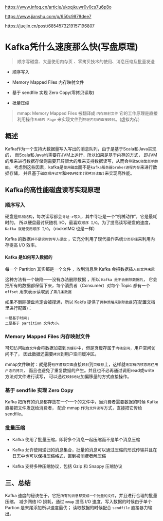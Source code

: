 
<https://www.infoq.cn/article/ukoqjkuwr0v0cs7u6p8o>

<https://www.jianshu.com/p/650c9878dee7>

<https://juejin.cn/post/6854573219157196807>

# Kafka凭什么速度那么快(写盘原理)

> 顺序写磁盘、大量使用内存页 、零拷贝技术的使用、消息压缩及批量发送


- 顺序写入

- Memory Mapped Files 内存映射文件
  
- 基于 sendfile 实现 Zero Copy(零拷贝读取)

- 批量压缩

> mmap: Memory Mapped Files 被翻译成 `内存映射文件` 
  它的工作原理是直接利用操作`系统的 Page` 来实现文件到`物理内存的直接映射`。(虚拟内存)

## 概述
Kafka作为一个支持大数据量写入写出的消息队列，由于是基于Scala和Java实现的，
而Scala和Java均需要在JVM上运行，所以如果是基于内存的方式，
即JVM的堆来进行数据存储则需要开辟很大的堆来支持数据读写，从而会`导致GC频繁影响性能`。
考虑到这些因素，kafka是`使用磁盘`而不是`kafka服务器broker进程内存`来进行数据存储，
并且基于`磁盘顺序读写`和`MMAP技术(零拷贝读取)`来实现高性能。

## Kafka的高性能磁盘读写实现原理

###  顺序写入
硬盘是`机械结构`，每次读写都会`寻址->写入`，其中寻址是一个“机械动作”，它是最耗时的。
所以硬盘最讨厌随机 I/O，最喜欢`顺序 I/O`。为了提高读写硬盘的速度，`Kafka 就是使用顺序 I/O`。（rocketMQ 也是一样）

Kafka 的数据`并不是实时的写入硬盘` ，它充分利用了现代操作系统`分页存储`来利用内存提高 I/O 效率。

#### Kafka 是如何写入数据的
每一个 Partition 其实都是一个文件 ，收到消息后 Kafka 会把数据插`入到文件末尾`

这种方法有一个缺陷——没有办法删除数据 ，所以 `Kafka 是不会删除数据的`，
它会把所有的数据都保留下来，每个消费者（Consumer）对每个 Topic 都有一个 `offset` 用来表示读取到了`第几条数据 `

如果不删除硬盘肯定会被撑满，所以 Kakfa 提供了`两种策略来删除数据`(在配置文档里进行配置)：
```
一是基于时间；
二是基于 partition 文件大小。
```
### Memory Mapped Files 内存映射文件

可知访问`磁盘文件`会将数据加载到`页缓存`中，但是页缓存属于`内核空间`，用户空间访问不了，
因此数据还需要`拷贝`到用户空间缓冲区。

mmap文件映射：就是将`程序虚拟页面`直接`映射`到`页缓存`上，这样就`无需有内核态再往用户态的拷贝`，
而且也避免了重复数据的产生。并且也不必再通过调用read或write方法对文件进行读写，
可以通过`映射地址`加偏移量的方式直接操作。

### 基于 sendfile 实现 Zero Copy

Kafka 把所有的消息都存放在一个一个的文件中，当消费者需要数据的时候 Kafka 直接把文件发送给消费者，
配合 mmap 作为`文件读写`方式，直接把它传给 sendfile。

### 批量压缩

- Kafka 使用了批量压缩，即将多个消息一起压缩而不是单个消息压缩

- Kafka 允许使用递归的消息集合，批量的消息可以通过压缩的形式传输并且在日志中也可以保持压缩格式，直到被消费者解压缩

- Kafka 支持多种压缩协议，包括 Gzip 和 Snappy 压缩协议


## 三、总结
Kafka 速度的秘诀在于，它把`所有的消息都变成一个批量的文件`，并且进行合理的批量压缩，
减少网络 IO 损耗，通过 `mmap` 提高 I/O 速度，写入数据的时候由于单个 Partion 是末尾添加所以速度最优；
读取数据的时候配合 `sendfile` 直接暴力输出。
